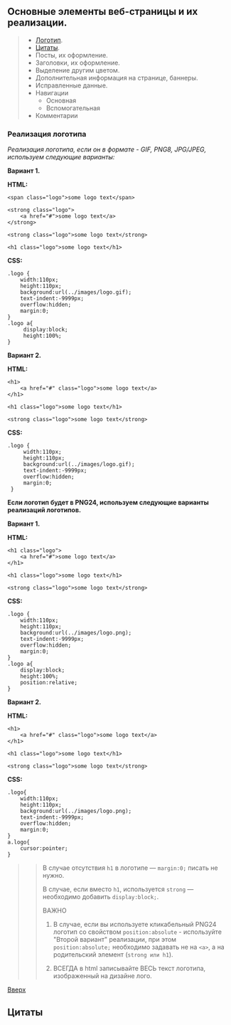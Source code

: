 ## Основные элементы веб-страницы и их реализации.

> * [Логотип](#реализация-логотипа).
> * [Цитаты](#цитаты).
> * Посты, их оформление.
> * Заголовки, их оформление.
> * Выделение другим цветом.
> * Дополнительная информация на странице, баннеры.
> * Исправленные данные.
> * Навигации
>   * Основная
>   * Вспомогательная
> * Комментарии

### Реализация логотипа

_Реализация логотипа, если он в формате - GIF, PNG8, JPG/JPEG, используем следующие варианты:_

**Вариант 1.**

**HTML:**

```
<span class="logo">some logo text</span>

<strong class="logo">
    <a href="#">some logo text</a>
</strong>

<strong class="logo">some logo text</strong>

<h1 class="logo">some logo text</h1>
```

**CSS:**

```
.logo {
    width:110px;
    height:110px;
    background:url(../images/logo.gif);
    text-indent:-9999px;
    overflow:hidden;
    margin:0;
}
.logo a{
     display:block;
     height:100%;
}
```

**Вариант 2.**

**HTML:**

```
<h1>
    <a href="#" class="logo">some logo text</a>
</h1>

<h1 class="logo">some logo text</h1>

<strong class="logo">some logo text</strong>
```

**CSS:**

```
.logo {
     width:110px;
     height:110px;
     background:url(../images/logo.gif);
     text-indent:-9999px;
     overflow:hidden;
     margin:0;
 }
```

**Если логотип будет в PNG24, используем следующие варианты реализаций логотипов.**

**Вариант 1.**

**HTML:**

```
<h1 class="logo">
    <a href="#">some logo text</a>
</h1>

<h1 class="logo">some logo text</h1>

<strong class="logo">some logo text</strong>
```

**CSS:**

```
.logo {
    width:110px;
    height:110px;
    background:url(../images/logo.png);
    text-indent:-9999px;
    overflow:hidden;
    margin:0;
}
.logo a{
    display:block;
    height:100%;
    position:relative;
}
```

**Вариант 2.**

**HTML:**

```
<h1>
    <a href="#" class="logo">some logo text</a>
</h1>

<h1 class="logo">some logo text</h1>

<strong class="logo">some logo text</strong>
```

**CSS:**

```
.logo{
    width:110px;
    height:110px;
    background:url(../images/logo.png);
    text-indent:-9999px;
    overflow:hidden;
    margin:0;
}
a.logo{
    cursor:pointer;
}
```

> > В случае отсутствия `h1` в логотипе — `margin:0;` писать не нужно.
> >
> > В случае, если вместо `h1`, используется `strong` — необходимо добавить `display:block;`.
> >
> > ВАЖНО
> >
> > 1. В случае, если вы используете кликабельный PNG24 логотип со свойством `position:absolute` - используйте "Второй вариант" реализации, при этом `position:absolute;` необходимо задавать не на `<a>`, а на родительский элемент \(`strong или h1`\).
> >
> > 2. ВСЕГДА в html записывайте ВЕСЬ текст логотипа, изображенный на дизайне лого.

[Вверх](#основные-элементы-веб-страницы-и-их-реализации)

## Цитаты





